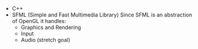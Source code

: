 
- C++
- SFML (Simple and Fast Multimedia Library)
	Since SFML is an abstraction of OpenGL it handles:
	- Graphics and Rendering
	- Input
	- Audio (stretch goal)
